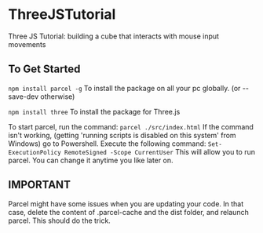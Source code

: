 # ThreeJSTutorial
Three JS Tutorial: building a cube that interacts with mouse input movements

## To Get Started
`
npm install parcel -g
` To install the package on all your pc globally. (or --save-dev otherwise)

`
npm install three
` To install the package for Three.js

To start parcel, run the command:
`
parcel ./src/index.html
` If the command isn't working, (getting 'running scripts is disabled on this system' from Windows) go to Powershell. Execute the following command:
`
Set-ExecutionPolicy RemoteSigned -Scope CurrentUser
`
This will allow you to run parcel. You can change it anytime you like later on.

## IMPORTANT

Parcel might have some issues when you are updating your code. In that case, delete the content of .parcel-cache and the dist folder, and relaunch parcel. This should do the trick.